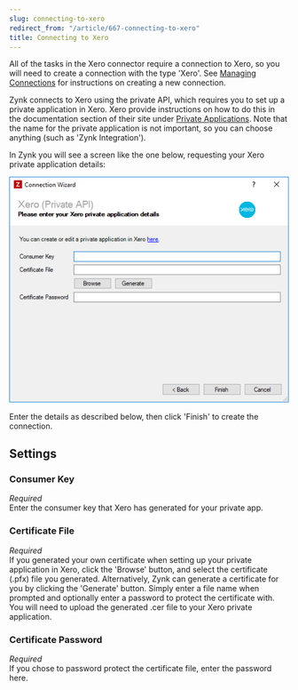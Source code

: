 ```yaml
---
slug: connecting-to-xero
redirect_from: "/article/667-connecting-to-xero"
title: Connecting to Xero
---
```


All of the tasks in the Xero connector require a connection to Xero, so you will need to create a connection with the type 'Xero'. See [Managing Connections](managing-connections) for instructions on creating a new connection.

Zynk connects to Xero using the private API, which requires you to set up a private application in Xero. Xero provide instructions on how to do this in the documentation section of their site under [Private Applications](https://developer.xero.com/documentation/auth-and-limits/private-applications/). Note that the name for the private application is not important, so you can choose anything (such as 'Zynk Integration').

In Zynk you will see a screen like the one below, requesting your Xero private application details:

![Xero](/assets/images/xero/xero_connection.png)

Enter the details as described below, then click 'Finish' to create the connection.

## Settings

### Consumer Key
_Required_  
Enter the consumer key that Xero has generated for your private app.

### Certificate File 
_Required_  
If you generated your own certificate when setting up your private application in Xero, click the 'Browse' button, and select the certificate (.pfx) file you generated. Alternatively, Zynk can generate a certificate for you by clicking the 'Generate' button. Simply enter a file name when prompted and optionally enter a password to protect the certificate with. You will need to upload the generated .cer file to your Xero private application.

### Certificate Password
_Required_  
If you chose to password protect the certificate file, enter the password here.

